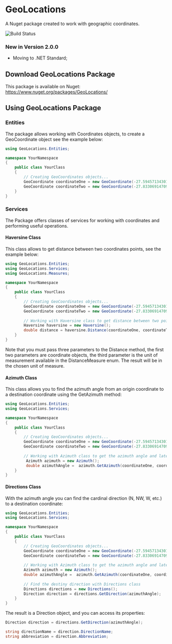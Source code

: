 # GeoLocations
A Nuget package created to work with geographic coordinates.

![Build Status](https://github.com/danielbarbosa-developer/GeoLocations/actions/workflows/dotnet.yml/badge.svg)

### New in Version 2.0.0

* Moving to .NET Standard;

## Download GeoLocations Package

This package is available on Nuget:
https://www.nuget.org/packages/GeoLocations/

## Using GeoLocations Package

### Entities
The package allows working with Coordinates objects, to create a GeoCoordinate object see the example below:

```c#
using GeoLocations.Entities;

namespace YourNamespace
{
    public class YourClass
    {
        // Creating GeoCoordinates objects...
        GeoCoordinate coordinateOne = new GeoCoordinate(-27.59457134301226, -48.56909738264723);
        GeoCoordinate coordinateTwo = new GeoCoordinate(-27.833069147090193, -48.5626465445453);
    }
}

```
### Services
The Package offers classes of services for working with coordinates and performing useful operations.
#### Haversine Class
This class allows to get distance between two coordinates points, see the example below:

```c#
using GeoLocations.Entities;
using GeoLocations.Services;
using GeoLocations.Measures;

namespace YourNamespace
{
    public class YourClass
    {
        // Creating GeoCoordinates objects...
        GeoCoordinate coordinateOne = new GeoCoordinate(-27.59457134301226, -48.56909738264723);
        GeoCoordinate coordinateTwo = new GeoCoordinate(-27.833069147090193, -48.5626465445453);
        
        // Working with Haversine class to get distance between two points
        Haversine haversine = new Haversine();
        double distance = haversine.Distance(coordinateOne, coordinateTwo, DistanceMeasure.Kilometers);
    }
}
```

Note that you must pass three parameters to the Distance method, the first two parameters are coordinate objects, the third parameter is the unit of measurement available in the DistanceMeasure enum.
The result will be in the chosen unit of measure.

#### Azimuth Class
This class allows you to find the azimuth angle from an origin coordinate to a destination coordinate using the GetAzimuth method:
```c#
using GeoLocations.Entities;
using GeoLocations.Services;

namespace YourNamespace
{
    public class YourClass
    {
        // Creating GeoCoordinates objects...
        GeoCoordinate coordinateOne = new GeoCoordinate(-27.59457134301226, -48.56909738264723);
        GeoCoordinate coordinateTwo = new GeoCoordinate(-27.833069147090193, -48.5626465445453);
        
        // Working with Azimuth class to get the azimuth angle and later the direction of the destiny
         Azimuth azimuth = new Azimuth();
         double azimuthAngle =  azimuth.GetAzimuth(coordinateOne, coordinateTwo);
    }
}
```
#### Directions Class
With the azimuth angle you can find the cardinal direction (N, NW, W, etc.) to a destination coordinate:
```c#
using GeoLocations.Entities;
using GeoLocations.Services;

namespace YourNamespace
{
    public class YourClass
    {
        // Creating GeoCoordinates objects...
        GeoCoordinate coordinateOne = new GeoCoordinate(-27.59457134301226, -48.56909738264723);
        GeoCoordinate coordinateTwo = new GeoCoordinate(-27.833069147090193, -48.5626465445453);
        
        // Working with Azimuth class to get the azimuth angle and later the direction of the destiny
        Azimuth azimuth = new Azimuth();
        double azimuthAngle =  azimuth.GetAzimuth(coordinateOne, coordinateTwo);
         
        // Find the destiny direction with Directions class
        Directions directions = new Directions();
        Direction direction = directions.GetDirection(azimuthAngle);
    }
}
```
The result is a Direction object, and you can access its properties:
```c#
Direction direction = directions.GetDirection(azimuthAngle);

string directionName = direction.DirectionName;
string abbreviation = direction.Abbreviation;
```





